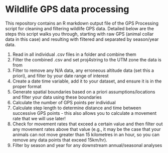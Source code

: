 # Wildlife GPS data processing

This repository contains an R markdown output file of the GPS Processing script for cleaning and filtering wildlife GPS data. Detailed below are the steps this script walks you through, starting with raw GPS (animal collar data in this case) and resulting with filtered and separated by season/year data.

1. Read in all individual .csv files in a folder and combine them
1. Filter the combined .csv and set proj4string to the UTM zone the data is from
1. Filter to remove any N/A data, any erroneous altitude data (set this a priori), and filter by your date range of interest
1. Create a date time variable, add it to your dataset, and ensure it is in the proper format
1. Generate spatial boundaries based on a priori assumptions/locations and filter your data using these boundaries
1. Calculate the number of GPS points per individual
1. Calculate step length to determine distance and time between successive GPS points - this also allows you to calculate a movement rate that we will use later!
1. Check for movement rates that exceed a certain value and then filter out any movement rates above that value (e.g., it may be the case that your animals can not move greater than 15 kilometres in an hour, so you can remove any data points that exceed 15km/hr).
1. Filter by season and year for any downstream annual/seasonal analyses
